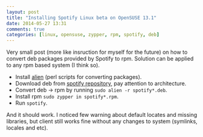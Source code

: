 ```yaml
---
layout: post
title: "Installing Spotify Linux beta on OpenSUSE 13.1"
date: 2014-05-27 13:31
comments: true
categories: [linux, opensuse, zypper, rpm, spotify, deb]
---
```


Very small post (more like insruction for myself for the future) on how to convert deb packages provided by Spotify to rpm.
Solution can be applied to any rpm based system (I think so).

* Install [alien](http://software.opensuse.org/package/alien) (perl scripts for converting packages).
* Download deb from [spotify repository](http://repository.spotify.com/pool/non-free/s/spotify/), pay attention to architecture.
* Convert deb -> rpm by running `sudo alien -r spotify*.deb`.
* Install rpm `sudo zypper in spotify*.rpm`.
* Run `spotify`.

And it should work.
I noticed few warning about default locates and missing libraries, but client still works fine without any changes to system (symlinks, locales and etc).
